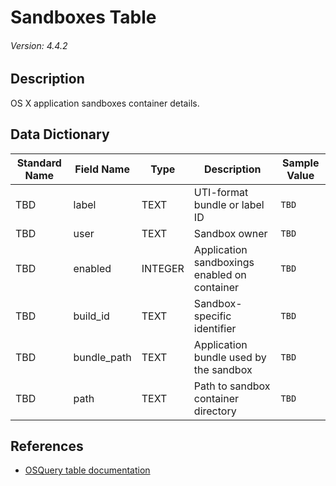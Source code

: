 # Sandboxes Table
###### Version: 4.4.2

## Description
OS X application sandboxes container details.

## Data Dictionary
|Standard Name|Field Name|Type|Description|Sample Value|
|---|---|---|---|---|
|TBD|label|TEXT|UTI-format bundle or label ID|`TBD`|
|TBD|user|TEXT|Sandbox owner|`TBD`|
|TBD|enabled|INTEGER|Application sandboxings enabled on container|`TBD`|
|TBD|build_id|TEXT|Sandbox-specific identifier|`TBD`|
|TBD|bundle_path|TEXT|Application bundle used by the sandbox|`TBD`|
|TBD|path|TEXT|Path to sandbox container directory|`TBD`|

## References
* [OSQuery table documentation](https://osquery.io/schema/current#sandboxes)

